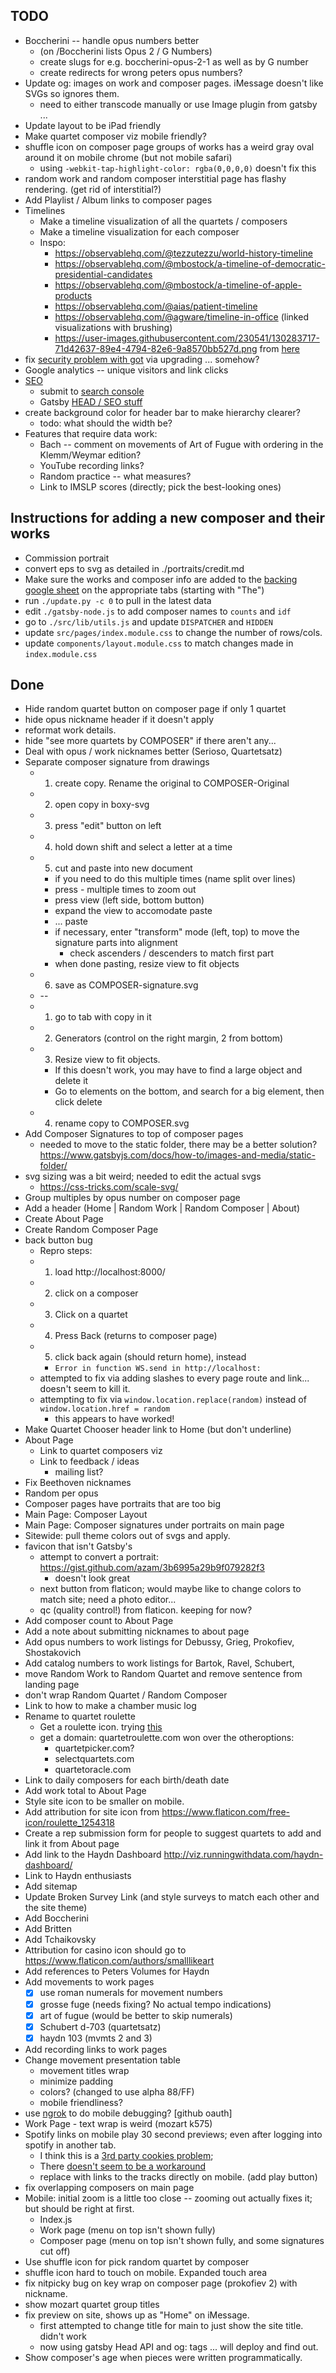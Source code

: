 ## TODO
* Boccherini -- handle opus numbers better 
    * (on /Boccherini lists Opus 2 / G Numbers)
    * create slugs for e.g. boccherini-opus-2-1 as well as by G number
    * create redirects for wrong peters opus numbers?
* Update og: images on work and composer pages. iMessage doesn't like SVGs so ignores them.
    * need to either transcode manually or use Image plugin from gatsby ...
* Update layout to be iPad friendly
* Make quartet composer viz mobile friendly?
* shuffle icon on composer page groups of works has a weird gray oval around it on mobile chrome (but not mobile safari)
    * using `-webkit-tap-highlight-color: rgba(0,0,0,0)` doesn't fix this
* random work and random composer interstitial page has flashy rendering. (get rid of interstitial?)
* Add Playlist / Album links to composer pages
* Timelines
    * Make a timeline visualization of all the quartets / composers
    * Make a timeline visualization for each composer
    * Inspo:
        * https://observablehq.com/@tezzutezzu/world-history-timeline
        * https://observablehq.com/@mbostock/a-timeline-of-democratic-presidential-candidates
        * https://observablehq.com/@mbostock/a-timeline-of-apple-products
        * https://observablehq.com/@aias/patient-timeline
        * https://observablehq.com/@agware/timeline-in-office (linked visualizations with brushing)
        * https://user-images.githubusercontent.com/230541/130283717-71d42637-89e4-4794-82e6-9a8570bb527d.png from [here](https://github.com/observablehq/plot/blob/main/CHANGELOG.md)
* fix [security problem with got](https://github.com/jsundram/quartet-chooser/security/dependabot/1) via upgrading ... somehow? 
* Google analytics -- unique visitors and link clicks
* [SEO](https://www.google.com/search?q=quartet+roulette)
    * submit to [search console](https://search.google.com/search-console?resource_id=sc-domain:quartetroulette.com)
    * Gatsby [HEAD / SEO stuff ](https://www.gatsbyjs.com/docs/how-to/adding-common-features/adding-seo-component/)
* create background color for header bar to make hierarchy clearer?
    * todo: what should the width be?
* Features that require data work:
    * Bach -- comment on movements of Art of Fugue with ordering in the Klemm/Weymar edition?
    * YouTube recording links?
    * Random practice -- what measures?
    * Link to IMSLP scores (directly; pick the best-looking ones)


## Instructions for adding a new composer and their works
* Commission portrait
* convert eps to svg as detailed in ./portraits/credit.md
* Make sure the works and composer info are added to the [backing google sheet](https://docs.google.com/spreadsheets/d/1Q9MVjq5rOm-vZsfmm1ACg47Q4086W_8Obvn2UqjvrP4/edit#gid=0) on the appropriate tabs (starting with "The")
* run `./update.py -c 0` to pull in the latest data 
* edit `./gatsby-node.js` to add composer names to `counts` and `idf`
* go to `./src/lib/utils.js` and update `DISPATCHER` and `HIDDEN`
* update `src/pages/index.module.css` to change the number of rows/cols.
* update  `components/layout.module.css` to match changes made in `index.module.css`


## Done
* Hide random quartet button on composer page if only 1 quartet
* hide opus nickname header if it doesn't apply
* reformat work details.
* hide "see more quartets by COMPOSER" if there aren't any...
* Deal with opus / work nicknames better (Serioso, Quartetsatz)
* Separate composer signature from drawings
    * 1) create copy. Rename the original to COMPOSER-Original
    * 2) open copy in boxy-svg
    * 3) press "edit" button on left
    * 4) hold down shift and select a letter at a time
    * 5) cut and paste into new document
        * if you need to do this multiple times (name split over lines)
        * press - multiple times to zoom out
        * press view (left side, bottom button)
        * expand the view to accomodate paste
        * ... paste
        * if necessary, enter "transform" mode (left, top) to move the signature parts into alignment
            * check ascenders / descenders to match first part
        * when done pasting, resize view to fit objects
    * 6) save as COMPOSER-signature.svg
    * --    
    * 1) go to tab with copy in it
    * 2) Generators (control on the right margin, 2 from bottom)
    * 3) Resize view to fit objects. 
        * If this doesn't work, you may have to find a large object and delete it
        * Go to elements on the bottom, and search for a big element, then click delete
    * 4) rename copy to COMPOSER.svg
* Add Composer Signatures to top of composer pages
    * needed to move to the static folder, there may be a better solution? https://www.gatsbyjs.com/docs/how-to/images-and-media/static-folder/
* svg sizing was a bit weird; needed to edit the actual svgs
    * https://css-tricks.com/scale-svg/
* Group multiples by opus number on composer page
* Add a header (Home | Random Work | Random Composer | About)
* Create About Page
* Create Random Composer Page
* back button bug
    * Repro steps: 
    * 1) load http://localhost:8000/ 
    * 2) click on a composer
    * 3) Click on a quartet
    * 4) Press Back (returns to composer page)
    * 5) click back again (should return home), instead
        * `Error in function WS.send in http://localhost:`
    * attempted to fix via adding slashes to every page route and link... doesn't seem to kill it.
    * attempting to fix via `window.location.replace(random)` instead of `window.location.href = random`
        * this appears to have worked!
* Make Quartet Chooser header link to Home (but don't underline)
* About Page 
    * Link to quartet composers viz 
    * Link to feedback / ideas
        * mailing list?
* Fix Beethoven nicknames 
* Random per opus 
* Composer pages have portraits that are too big 
* Main Page: Composer Layout
* Main Page: Composer signatures under portraits on main page
* Sitewide: pull theme colors out of svgs and apply.
* favicon that isn't Gatsby's 
    * attempt to convert a portrait: https://gist.github.com/azam/3b6995a29b9f079282f3
        * doesn't look great
    * next button from flaticon; would maybe like to change colors to match site; need a photo editor...
    * qc (quality control!) from flaticon. keeping for now?
* Add composer count to About Page
* Add a note about submitting nicknames to about page
* Add opus numbers to work listings for Debussy, Grieg, Prokofiev, Shostakovich
* Add catalog numbers to work listings for Bartok, Ravel, Schubert,
* move Random Work to Random Quartet and remove sentence from landing page
* don't wrap Random Quartet / Random Composer
* Link to how to make a chamber music log
* Rename to quartet roulette
    * Get a roulette icon. trying [this](https://www.flaticon.com/free-icon/roulette_1254429)
    * get a domain: quartetroulette.com won over the otheroptions:
        * quartetpicker.com?
        * selectquartets.com
        * quartetoracle.com
* Link to daily composers for each birth/death date
* Add work total to About Page 
* Style site icon to be smaller on mobile.
* Add attribution for site icon from https://www.flaticon.com/free-icon/roulette_1254318
* Create a rep submission form for people to suggest quartets to add and link it from About page
* Add link to the Haydn Dashboard http://viz.runningwithdata.com/haydn-dashboard/ 
* Link to Haydn enthusiasts 
* Add sitemap
* Update Broken Survey Link (and style surveys to match each other and the site theme)
* Add Boccherini
* Add Britten
* Add Tchaikovsky
* Attribution for casino icon should go to https://www.flaticon.com/authors/smalllikeart
* Add references to Peters Volumes for Haydn
* Add movements to work pages
    * [x] use roman numerals for movement numbers
    * [x] grosse fuge (needs fixing? No actual tempo indications)
    * [x] art of fugue (would be better to skip numerals)
    * [x] Schubert d-703 (quartetsatz)
    * [x] haydn 103 (mvmts 2 and 3)
* Add recording links to work pages
* Change movement presentation table
    * movement titles wrap
    * minimize padding
    * colors? (changed to use alpha 88/FF)
    * mobile friendliness?
* use [ngrok](https://ngrok.com/) to do mobile debugging? [github oauth]
* Work Page - text wrap is weird (mozart k575)
* Spotify links on mobile play 30 second previews; even after logging into spotify in another tab.
    * I think this is a [3rd party cookies problem](https://stackoverflow.com/questions/52280122/spotify-play-button-is-not-working-playing-only-previews-in-recent-chrome); 
    * There [doesn't seem to be a workaround](https://community.spotify.com/t5/Music-Discussion/Embedded-playlists-play-only-30-seconds-on-mobile-phone-browser/td-p/4986711)
    * replace with links to the tracks directly on mobile. (add play button)
* fix overlapping composers on main page
* Mobile: initial zoom is a little too close -- zooming out actually fixes it; but should be right at first.
    * Index.js
    * Work page (menu on top isn't shown fully)
    * Composer page (menu on top isn't shown fully, and some signatures cut off)
* Use shuffle icon for pick random quartet by composer
* shuffle icon hard to touch on mobile. Expanded touch area
* fix nitpicky bug on key wrap on composer page (prokofiev 2) with nickname.
* show mozart quartet group titles
* fix preview on site, shows up as "Home<!-- -->" on iMessage. 
    * first attempted to change title for main to just show the site title. didn't work
    * now using gatsby Head API and og: tags ... will deploy and find out.
* Show composer's age when pieces were written programmatically.
